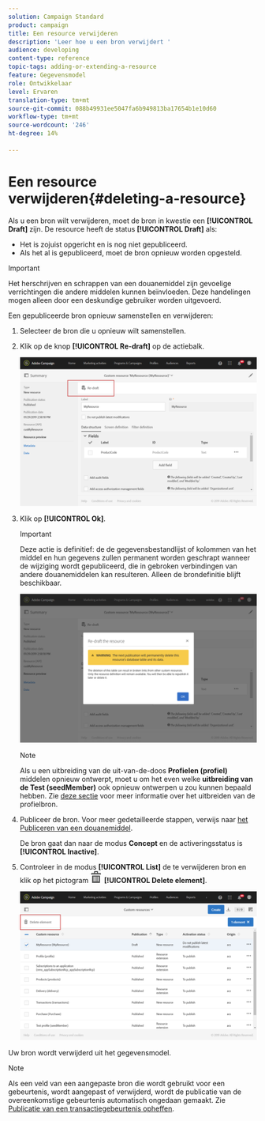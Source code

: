 ```yaml
---
solution: Campaign Standard
product: campaign
title: Een resource verwijderen
description: 'Leer hoe u een bron verwijdert '
audience: developing
content-type: reference
topic-tags: adding-or-extending-a-resource
feature: Gegevensmodel
role: Ontwikkelaar
level: Ervaren
translation-type: tm+mt
source-git-commit: 088b49931ee5047fa6b949813ba17654b1e10d60
workflow-type: tm+mt
source-wordcount: '246'
ht-degree: 14%

---
```



# Een resource verwijderen{#deleting-a-resource}

Als u een bron wilt verwijderen, moet de bron in kwestie een **[!UICONTROL Draft]** zijn. De resource heeft de status **[!UICONTROL Draft]** als:

* Het is zojuist opgericht en is nog niet gepubliceerd.
* Als het al is gepubliceerd, moet de bron opnieuw worden opgesteld.

>[!IMPORTANT]
>
>Het herschrijven en schrappen van een douanemiddel zijn gevoelige verrichtingen die andere middelen kunnen beïnvloeden. Deze handelingen mogen alleen door een deskundige gebruiker worden uitgevoerd.

Een gepubliceerde bron opnieuw samenstellen en verwijderen:

1. Selecteer de bron die u opnieuw wilt samenstellen.
1. Klik op de knop **[!UICONTROL Re-draft]** op de actiebalk.

   ![](assets/schema_extension_uc26.png)

1. Klik op **[!UICONTROL Ok]**.

   >[!IMPORTANT]
   >
   >Deze actie is definitief: de de gegevensbestandlijst of kolommen van het middel en hun gegevens zullen permanent worden geschrapt wanneer de wijziging wordt gepubliceerd, die in gebroken verbindingen van andere douanemiddelen kan resulteren. Alleen de brondefinitie blijft beschikbaar.

   ![](assets/schema_extension_uc27.png)

   >[!NOTE]
   >
   >Als u een uitbreiding van de uit-van-de-doos **Profielen (profiel)** middelen opnieuw ontwerpt, moet u om het even welke **uitbreiding van de Test (seedMember)** ook opnieuw ontwerpen u zou kunnen bepaald hebben. Zie [deze sectie](../../developing/using/extending-the-profile-resource-with-a-new-field.md) voor meer informatie over het uitbreiden van de profielbron.

1. Publiceer de bron. Voor meer gedetailleerde stappen, verwijs naar [het Publiceren van een douanemiddel](../../developing/using/updating-the-database-structure.md#publishing-a-custom-resource).

   De bron gaat dan naar de modus **Concept** en de activeringsstatus is **[!UICONTROL Inactive]**.

1. Controleer in de modus **[!UICONTROL List]** de te verwijderen bron en klik op het pictogram ![](assets/delete_darkgrey-24px.png) **[!UICONTROL Delete element]**.

   ![](assets/schema_extension_uc28.png)

Uw bron wordt verwijderd uit het gegevensmodel.

>[!NOTE]
>
>Als een veld van een aangepaste bron die wordt gebruikt voor een gebeurtenis, wordt aangepast of verwijderd, wordt de publicatie van de overeenkomstige gebeurtenis automatisch ongedaan gemaakt. Zie [Publicatie van een transactiegebeurtenis opheffen](../../channels/using/publishing-transactional-event.md#unpublishing-an-event).
